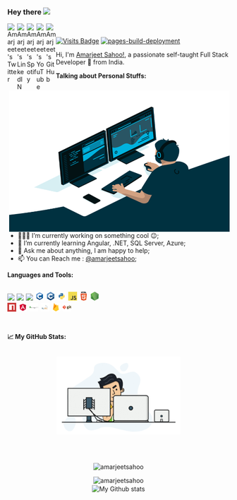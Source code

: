 ### Hey there <img src="https://media.giphy.com/media/hvRJCLFzcasrR4ia7z/giphy.gif" width="25px">

<a href="https://twitter.com/amarjeetsahoo09">
  <img align="left" alt="Amarjeet's Twitter" width="22px" src="https://about.x.com/content/dam/about-twitter/x/large-x-logo.png.twimg.1920.png" />
</a>

<a href="https://www.linkedin.com/in/amarjeetsahoo2000">
  <img align="left" alt="Amarjeet's LinkedIN" width="22px" src="https://cdn-icons-png.flaticon.com/128/3128/3128219.png" />
</a>

<a href="https://open.spotify.com/user/3oe8m2nl8wxobwasdhfqol11m">
  <img align="left" alt="Amarjeet's Spotify" width="22px" src="https://upload.wikimedia.org/wikipedia/commons/thumb/1/19/Spotify_logo_without_text.svg/225px-Spotify_logo_without_text.svg.png" />
</a>

<a href="https://www.youtube.com/channel/UCU4bjQs8zkLE27rHr92FE0g">
  <img align="left" alt="Amarjeet's YouTube" width="22px" src="https://cdn-icons-png.flaticon.com/128/1077/1077046.png" />
</a>

<a href="https://github.com/amarjeetsahoo">
  <img align="left" alt="Amarjeet's GitHub" width="22px" src="https://cdn-icons-png.flaticon.com/128/1051/1051377.png" />
</a>

<br>


[![Visits Badge](https://badges.pufler.dev/visits/amarjeetsahoo/amarjeetsahoo)](https://amarjeetsahoo.github.io/amarjeetsahoo/)
[![pages-build-deployment](https://github.com/amarjeetsahoo/amarjeetsahoo/actions/workflows/pages/pages-build-deployment/badge.svg)](https://github.com/amarjeetsahoo/amarjeetsahoo/actions/workflows/pages/pages-build-deployment)
<br>

Hi, I'm [Amarjeet Sahoo!](https://www.linkedin.com/in/amarjeetsahoo2000/), a passionate self-taught Full Stack Developer 🚀 from India.
<img align="right" alt="GIF" src="https://raw.githubusercontent.com/amarjeetsahoo/amarjeetsahoo/main/code.gif" width="500" height="320" />

**Talking about Personal Stuffs:**

- 👨🏽‍💻 I’m currently working on something cool :wink:;
- 🌱 I’m currently learning Angular, .NET, SQL Server, Azure; 
- 💬 Ask me about anything, I am happy to help;
- 📫 You can Reach me : [@amarjeetsahoo](https://www.linkedin.com/in/amarjeetsahoo2000/);

**Languages and Tools:**  

<code><img height="20" src="https://raw.githubusercontent.com/dotnet/brand/main/logo/dotnet-logo.svg"></code>
<code><img height="20" src="https://cdn-icons-png.flaticon.com/128/873/873107.png"></code>
<code><img height="20" src="https://www.pngitem.com/pimgs/m/394-3944585_microsoft-sql-server-2012-hd-png-download.png"></code>
<code><img height="20" src="https://raw.githubusercontent.com/github/explore/80688e429a7d4ef2fca1e82350fe8e3517d3494d/topics/c/c.png"></code>
<code><img height="20" src="https://raw.githubusercontent.com/github/explore/80688e429a7d4ef2fca1e82350fe8e3517d3494d/topics/cpp/cpp.png"></code>
<code><img height="20" src="https://raw.githubusercontent.com/github/explore/80688e429a7d4ef2fca1e82350fe8e3517d3494d/topics/python/python.png"></code>
<code><img height="20" src="https://raw.githubusercontent.com/github/explore/80688e429a7d4ef2fca1e82350fe8e3517d3494d/topics/javascript/javascript.png"></code>
<code><img height="20" src="https://raw.githubusercontent.com/github/explore/80688e429a7d4ef2fca1e82350fe8e3517d3494d/topics/html/html.png"></code>
<code><img height="20" src="https://raw.githubusercontent.com/github/explore/80688e429a7d4ef2fca1e82350fe8e3517d3494d/topics/nodejs/nodejs.png"></code>
<br>
<code><img height="20" src="https://raw.githubusercontent.com/github/explore/80688e429a7d4ef2fca1e82350fe8e3517d3494d/topics/npm/npm.png"></code>
<code><img height="20" src="https://raw.githubusercontent.com/github/explore/80688e429a7d4ef2fca1e82350fe8e3517d3494d/topics/angular/angular.png"></code>
<code><img height="20" src="https://raw.githubusercontent.com/github/explore/80688e429a7d4ef2fca1e82350fe8e3517d3494d/topics/mongodb/mongodb.png"></code>
<code><img height="20" src="https://raw.githubusercontent.com/github/explore/80688e429a7d4ef2fca1e82350fe8e3517d3494d/topics/mysql/mysql.png"></code>
<code><img height="20" src="https://raw.githubusercontent.com/github/explore/80688e429a7d4ef2fca1e82350fe8e3517d3494d/topics/firebase/firebase.png"></code>
<code><img height="20" src="https://raw.githubusercontent.com/github/explore/80688e429a7d4ef2fca1e82350fe8e3517d3494d/topics/git/git.png"></code>
<br>
<br>
---

**📈 My GitHub Stats:**
<p align="center">
<br><img src="https://raw.githubusercontent.com/amarjeetsahoo/amarjeetsahoo/main/hadder.gif" width="280px"><br><br>
</p>
<br>
<p align="center"> <img src="https://github-readme-stats.vercel.app/api/top-langs/?username=amarjeetsahoo&theme=gotham" alt="amarjeetsahoo" />
<p align="center"> <img src="https://github-readme-stats.vercel.app/api?username=amarjeetsahoo&show_icons=true&theme=gotham" alt="amarjeetsahoo" />
<br>
<img alt="My Github stats" align="center" border-radius="40px" width="800px" height="200px" src="https://github-readme-streak-stats.herokuapp.com/?user=amarjeetsahoo&layout=compact" alt="amarjeetsahoo" />
